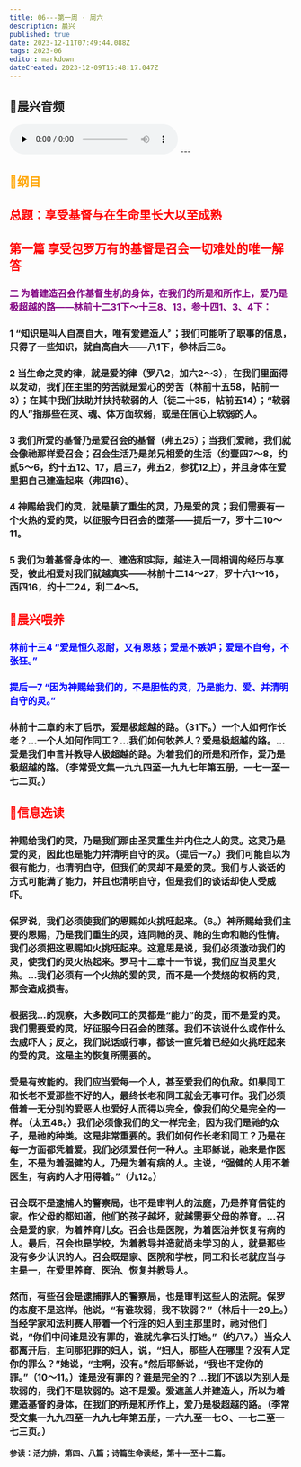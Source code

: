 ```yaml
---
title: 06---第一周 · 周六
description: 晨兴
published: true
date: 2023-12-11T07:49:44.088Z
tags: 2023-06
editor: markdown
dateCreated: 2023-12-09T15:48:17.047Z
---
```


## 🎵晨兴音频
<audio id="audio" controls="" preload="none">
      <source id="mp3" src="/2023-06/week1/week1day6.mp3">
</audio>
---

## <font color=orange> 📖纲目</font>

## <font color=red> **总题：享受基督与在生命里长大以至成熟**</font>

## <font color=red> **第一篇 享受包罗万有的基督是召会一切难处的唯一解答**</font>

### <font color=purple> **二 为着建造召会作基督生机的身体，在我们的所是和所作上，爱乃是极超越的路——林前十二31下～十三8、13，参十四1、3、4下：**</font>

### **1 “知识是叫人自高自大，唯有爱建造人〞；我们可能听了职事的信息，只得了一些知识，就自高自大——八1下，参林后三6。**

### **2 当生命之灵的律，就是爱的律（罗八2，加六2～3），在我们里面得以发动，我们在主里的劳苦就是爱心的劳苦（林前十五58，帖前一3）；在其中我们扶助并扶持软弱的人（徒二十35，帖前五14）；“软弱的人”指那些在灵、魂、体方面软弱，或是在信心上软弱的人。**

### **3 我们所爱的基督乃是爱召会的基督（弗五25）；当我们爱祂，我们就会像祂那样爱召会；召会生活乃是弟兄相爱的生活（约壹四7～8，约贰5～6，约十五12、17，启三7，弗五2，参犹12上），并且身体在爱里把自己建造起来（弗四16）。**

### **4 神赐给我们的灵，就是蒙了重生的灵，乃是爱的灵；我们需要有一个火热的爱的灵，以征服今日召会的堕落——提后一7，罗十二10～11。**

### **5 我们为着基督身体的一、建造和实际，越进入一同相调的经历与享受，彼此相爱对我们就越真实——林前十二14～27，罗十六1～16，西四16，约十二24，利二4～5。**

## <font color=red> 📖晨兴喂养</font>

### <font color=blue>林前十三4   “爱是恒久忍耐，又有恩慈；爱是不嫉妒；爱是不自夸，不张狂。”</font>

### <font color=blue>提后一7   “因为神赐给我们的，不是胆怯的灵，乃是能力、爱、并清明自守的灵。”</font>

### 林前十二章的末了启示，爱是极超越的路。（31下。）一个人如何作长老？…一个人如何作同工？…我们如何牧养人？爱是极超越的路。…爱是我们申言并教导人极超越的路。为着我们的所是和所作，爱乃是极超越的路。（李常受文集一九九四至一九九七年第五册，一七一至一七二页。）

## <font color=red> 📖信息选读</font>

### 神赐给我们的灵，乃是我们那由圣灵重生并内住之人的灵。这灵乃是爱的灵，因此也是能力并清明自守的灵。（提后一7。）我们可能自以为很有能力，也清明自守，但我们的灵却不是爱的灵。我们与人谈话的方式可能满了能力，并且也清明自守，但是我们的谈话却使人受威吓。

### 保罗说，我们必须使我们的恩赐如火挑旺起来。（6。）神所赐给我们主要的恩赐，乃是我们重生的灵，连同祂的灵、祂的生命和祂的性情。我们必须把这恩赐如火挑旺起来。这意思是说，我们必须激动我们的灵，使我们的灵火热起来。罗马十二章十一节说，我们应当灵里火热。…我们必须有一个火热的爱的灵，而不是一个焚烧的权柄的灵，那会造成损害。

### 根据我…的观察，大多数同工的灵都是“能力”的灵，而不是爱的灵。我们需要爱的灵，好征服今日召会的堕落。我们不该说什么或作什么去威吓人；反之，我们说话或行事，都该一直凭着已经如火挑旺起来的爱的灵。这是主的恢复所需要的。

### 爱是有效能的。我们应当爱每一个人，甚至爱我们的仇敌。如果同工和长老不爱那些不好的人，最终长老和同工就会无事可作。我们必须借着一无分别的爱恶人也爱好人而得以完全，像我们的父是完全的一样。（太五48。）我们必须像我们的父一样完全，因为我们是祂的众子，是祂的种类。这是非常重要的。我们如何作长老和同工？乃是在每一方面都凭着爱。我们必须爱任何一种人。主耶稣说，祂来是作医生，不是为着强健的人，乃是为着有病的人。主说，“强健的人用不着医生，有病的人才用得着。”（九12。）

### 召会既不是逮捕人的警察局，也不是审判人的法庭，乃是养育信徒的家。作父母的都知道，他们的孩子越坏，就越需要父母的养育。…召会是爱的家，为着养育儿女。召会也是医院，为着医治并恢复有病的人。最后，召会也是学校，为着教导并造就尚未学习的人，就是那些没有多少认识的人。召会既是家、医院和学校，同工和长老就应当与主是一，在爱里养育、医治、恢复并教导人。

### 然而，有些召会是逮捕罪人的警察局，也是审判这些人的法院。保罗的态度不是这样。他说，“有谁软弱，我不软弱？”（林后十一29上。）当经学家和法利赛人带着一个行淫的妇人到主那里时，祂对他们说，“你们中间谁是没有罪的，谁就先拿石头打她。”（约八7。）当众人都离开后，主问那犯罪的妇人，说，“妇人，那些人在哪里？没有人定你的罪么？”她说，“主啊，没有。”然后耶稣说，“我也不定你的罪。”（10～11。）谁是没有罪的？谁是完全的？…我们不该以为别人是软弱的，我们不是软弱的。这不是爱。爱遮盖人并建造人，所以为着建造基督的身体，在我们的所是和所作上，爱乃是极超越的路。（李常受文集一九九四至一九九七年第五册，一六九至一七○、一七二至一七三页。）

**参读：活力排，第四、八篇；诗篇生命读经，第十一至十二篇。**
<!-- Google tag (gtag.js) -->
<script async src="https://www.googletagmanager.com/gtag/js?id=G-1P8709Z16T"></script>
<script>
  window.dataLayer = window.dataLayer || [];
  function gtag(){dataLayer.push(arguments);}
  gtag('js', new Date());

  gtag('config', 'G-1P8709Z16T');
</script>